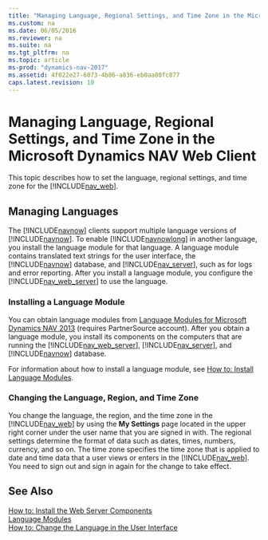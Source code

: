 ```yaml
---
title: "Managing Language, Regional Settings, and Time Zone in the Microsoft Dynamics NAV Web Client"
ms.custom: na
ms.date: 06/05/2016
ms.reviewer: na
ms.suite: na
ms.tgt_pltfrm: na
ms.topic: article
ms-prod: "dynamics-nav-2017"
ms.assetid: 4f022e27-6073-4b86-a836-eb0aa80fc877
caps.latest.revision: 10
---
```

# Managing Language, Regional Settings, and Time Zone in the Microsoft Dynamics NAV Web Client
This topic describes how to set the language, regional settings, and time zone for the [!INCLUDE[nav_web](includes/nav_web_md.md)].  
  
## Managing Languages  
 The [!INCLUDE[navnow](includes/navnow_md.md)] clients support multiple language versions of [!INCLUDE[navnow](includes/navnow_md.md)]. To enable [!INCLUDE[navnowlong](includes/navnowlong_md.md)] in another language, you install the language module for that language. A language module contains translated text strings for the user interface, the [!INCLUDE[navnow](includes/navnow_md.md)] database, and [!INCLUDE[nav_server](includes/nav_server_md.md)], such as for logs and error reporting. After you install a language module, you configure the [!INCLUDE[nav_web_server](includes/nav_web_server_md.md)] to use the language.  
  
### Installing a Language Module  
 You can obtain language modules from [Language Modules for Microsoft Dynamics NAV 2013](http://go.microsoft.com/fwlink/?LinkID=317425) \(requires PartnerSource account\). After you obtain a language module, you install its components on the computers that are running the [!INCLUDE[nav_web_server](includes/nav_web_server_md.md)], [!INCLUDE[nav_server](includes/nav_server_md.md)], and [!INCLUDE[navnow](includes/navnow_md.md)] database.  
  
 For information about how to install a language module, see [How to: Install Language Modules](How-to--Install-Language-Modules.md).  
  
### Changing the Language, Region, and Time Zone  
 You change the language, the region, and the time zone in the [!INCLUDE[nav_web](includes/nav_web_md.md)] by using the **My Settings** page located in the upper right corner under the user name that you are signed in with. The regional settings determine the format of data such as dates, times, numbers, currency, and so on. The time zone specifies the time zone that is applied to date and time data that a user views or enters in the [!INCLUDE[nav_web](includes/nav_web_md.md)]. You need to sign out and sign in again for the change to take effect.  
  
## See Also  
 [How to: Install the Web Server Components](How-to--Install-the-Web-Server-Components.md)   
 [Language Modules](Language-Modules.md)  
 [How to: Change the Language in the User Interface](How-to--Change-the-Language-in-the-User-Interface.md)